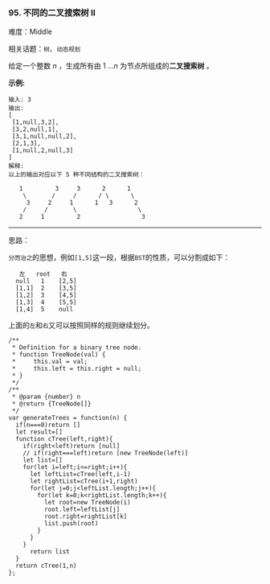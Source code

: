 ### 95. 不同的二叉搜索树 II

难度：Middle

相关话题：`树`、`动态规划`

给定一个整数 *n* ，生成所有由 1 ...*n*  为节点所组成的**二叉搜索树** 。



**示例:** 



```
输入: 3
输出:
[
 [1,null,3,2],
 [3,2,null,1],
 [3,1,null,null,2],
 [2,1,3],
 [1,null,2,null,3]
]
解释:
以上的输出对应以下 5 种不同结构的二叉搜索树：

   1         3     3      2      1
    \       /     /      / \      \
     3     2     1      1   3      2
    /     /       \                 \
   2     1         2                 3
```



-----

思路：

`分而治之`的思想，例如`[1,5]`这一段，根据`BST`的性质，可以分割成如下：

```
   左   root   右
  null   1    [2,5]
  [1,1]  2    [3,5]
  [1,2]  3    [4,5]
  [1,3]  4    [5,5]
  [1,4]  5    null
```

上面的`左`和`右`又可以按照同样的规则继续划分。

```
/**
 * Definition for a binary tree node.
 * function TreeNode(val) {
 *     this.val = val;
 *     this.left = this.right = null;
 * }
 */
/**
 * @param {number} n
 * @return {TreeNode[]}
 */
var generateTrees = function(n) {
  if(n===0)return []
  let result=[]
  function cTree(left,right){
    if(right<left)return [null]
    // if(right===left)return [new TreeNode(left)]
    let list=[]
    for(let i=left;i<=right;i++){
      let leftList=cTree(left,i-1)
      let rightList=cTree(i+1,right)
      for(let j=0;j<leftList.length;j++){
        for(let k=0;k<rightList.length;k++){
          let root=new TreeNode(i)
          root.left=leftList[j]
          root.right=rightList[k]  
          list.push(root)
        }   
      }
    }
      return list
  }
  return cTree(1,n)
};
```

